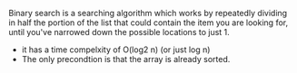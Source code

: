 Binary search is a searching algorithm which works by repeatedly dividing in half the portion of the list that could contain the item you are looking for, until you've narrowed down the possible locations to just 1. 
- it has a time compelxity of O(log2 n) (or just log n)
- The only precondtion is that the array is already sorted.
